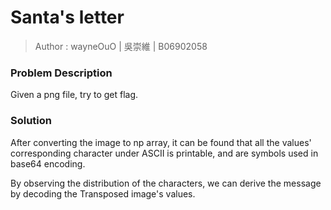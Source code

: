 # Santa's letter

> Author : wayneOuO | 吳崇維 | B06902058

### Problem Description

Given a png file, try to get flag.

### Solution 

After converting the image to np array, it can be found that all the values' corresponding character under ASCII is printable, and are symbols used in base64 encoding.

By observing the distribution of the characters, we can derive the message by decoding the Transposed image's values.

